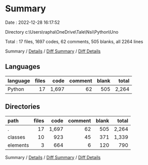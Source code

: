 # Summary

Date : 2022-12-28 16:17:52

Directory c:\\Users\\rapha\\OneDrive\\Tale\\Nsi\\Python\\Uno

Total : 17 files,  1697 codes, 62 comments, 505 blanks, all 2264 lines

Summary / [Details](details.md) / [Diff Summary](diff.md) / [Diff Details](diff-details.md)

## Languages
| language | files | code | comment | blank | total |
| :--- | ---: | ---: | ---: | ---: | ---: |
| Python | 17 | 1,697 | 62 | 505 | 2,264 |

## Directories
| path | files | code | comment | blank | total |
| :--- | ---: | ---: | ---: | ---: | ---: |
| . | 17 | 1,697 | 62 | 505 | 2,264 |
| classes | 10 | 923 | 45 | 371 | 1,339 |
| elements | 3 | 664 | 6 | 120 | 790 |

Summary / [Details](details.md) / [Diff Summary](diff.md) / [Diff Details](diff-details.md)